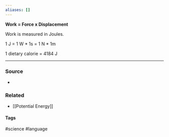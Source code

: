 ```yaml
---
aliases: []
---
```

**Work = Force x Displacement**

Work is measured in Joules.

1 J = 1 W * 1s = 1 N * 1m

1 dietary calorie = 4184 J


---
### Source
- 

### Related
- [[Potential Energy]]

#### Tags
#science #language 